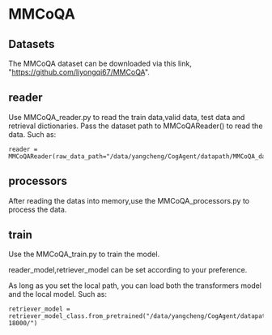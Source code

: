 # MMCoQA

## Datasets
The MMCoQA dataset can be downloaded via this link, "https://github.com/liyongqi67/MMCoQA".
## reader
Use MMCoQA_reader.py to read the train data,valid data, test data and retrieval dictionaries.
Pass the dataset path to MMCoQAReader() to read the data.
Such as:
```
reader = MMCoQAReader(raw_data_path="/data/yangcheng/CogAgent/datapath/MMCoQA_data/data/")
```

## processors
After reading the datas into memory,use the MMCoQA_processors.py to process the data.

## train
Use the MMCoQA_train.py to train the model.

reader_model,retriever_model can be set according to your preference.

As long as you set the local path, you can load both the transformers model and the local model.
Such as:
```
retriever_model = retriever_model_class.from_pretrained("/data/yangcheng/CogAgent/datapath/MMCoQA_data/checkpoint-18000/")
```

